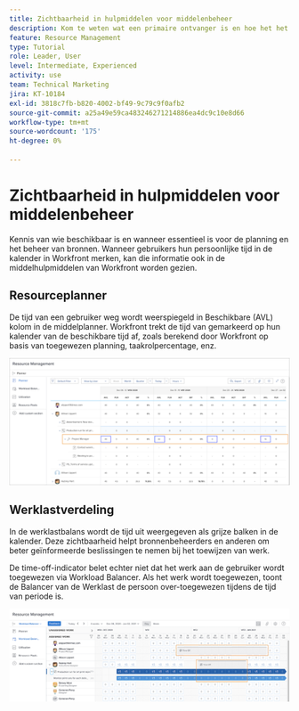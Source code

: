 ```yaml
---
title: Zichtbaarheid in hulpmiddelen voor middelenbeheer
description: Kom te weten wat een primaire ontvanger is en hoe het het beheer van uw middelen beïnvloedt.
feature: Resource Management
type: Tutorial
role: Leader, User
level: Intermediate, Experienced
activity: use
team: Technical Marketing
jira: KT-10184
exl-id: 3818c7fb-b820-4002-bf49-9c79c9f0afb2
source-git-commit: a25a49e59ca483246271214886ea4dc9c10e8d66
workflow-type: tm+mt
source-wordcount: '175'
ht-degree: 0%

---
```


# Zichtbaarheid in hulpmiddelen voor middelenbeheer

Kennis van wie beschikbaar is en wanneer essentieel is voor de planning en het beheer van bronnen. Wanneer gebruikers hun persoonlijke tijd in de kalender in Workfront merken, kan die informatie ook in de middelhulpmiddelen van Workfront worden gezien.

## Resourceplanner

De tijd van een gebruiker weg wordt weerspiegeld in Beschikbare (AVL) kolom in de middelplanner. Workfront trekt de tijd van gemarkeerd op hun kalender van de beschikbare tijd af, zoals berekend door Workfront op basis van toegewezen planning, taakrolpercentage, enz.

![Afkorting in beschikbare kolom](assets/vis_01.png)

## Werklastverdeling

In de werklastbalans wordt de tijd uit weergegeven als grijze balken in de kalender. Deze zichtbaarheid helpt bronnenbeheerders en anderen om beter geïnformeerde beslissingen te nemen bij het toewijzen van werk.

De time-off-indicator belet echter niet dat het werk aan de gebruiker wordt toegewezen via Workload Balancer. Als het werk wordt toegewezen, toont de Balancer van de Werklast de persoon over-toegewezen tijdens de tijd van periode is.

![Tijd van grijze balk](assets/vis_02.png)
